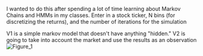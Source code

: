 I wanted to do this after spending a lot of time learning about Markov Chains and HMMs in my classes.
Enter in a stock ticker, N bins (for discretizing the returns), and the number of iterations for the simulation 

V1 is a simple markov model that doesn't have anything "hidden." V2 is going to take into account the market and use the results as an observation
![Figure_1](https://github.com/HumzahM/HMM_Stock_Predictor/assets/122491575/26664e3e-3c4b-4ff0-8fda-fd6d0cabc05a)
